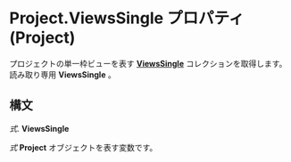 
# Project.ViewsSingle プロパティ (Project)

プロジェクトの単一枠ビューを表す **[ViewsSingle](41a36448-df16-3ad4-ec98-1dba0b3f8aef.md)** コレクションを取得します。読み取り専用 **ViewsSingle** 。


## 構文

 _式_. **ViewsSingle**

 _式_ **Project** オブジェクトを表す変数です。

